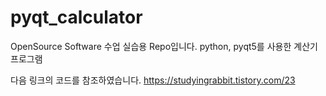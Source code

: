 # pyqt_calculator
OpenSource Software 수업 실습용 Repo입니다.
python, pyqt5를 사용한 계산기 프로그램

다음 링크의 코드를 참조하였습니다.
https://studyingrabbit.tistory.com/23 